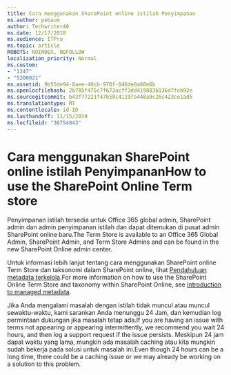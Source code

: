 ```yaml
---
title: Cara menggunakan SharePoint online istilah Penyimpanan
ms.author: pebaum
author: Techwriter40
ms.date: 12/17/2018
ms.audience: ITPro
ms.topic: article
ROBOTS: NOINDEX, NOFOLLOW
localization_priority: Normal
ms.custom:
- "1247"
- "5200021"
ms.assetid: 9b55de94-8aee-40cb-970f-046de0a80e6b
ms.openlocfilehash: 2b785f475c7f673acff3dd419883b136d7feb92e
ms.sourcegitcommit: b43f77221f47b50c41197a448a9c26c423ce1ad5
ms.translationtype: MT
ms.contentlocale: id-ID
ms.lasthandoff: 11/15/2019
ms.locfileid: "36754843"
---
```

# <a name="how-to-use-the-sharepoint-online-term-store"></a><span data-ttu-id="ba08c-102">Cara menggunakan SharePoint online istilah Penyimpanan</span><span class="sxs-lookup"><span data-stu-id="ba08c-102">How to use the SharePoint Online Term store</span></span>

<span data-ttu-id="ba08c-103">Penyimpanan istilah tersedia untuk Office 365 global admin, SharePoint admin dan admin penyimpanan istilah dan dapat ditemukan di pusat admin SharePoint online baru.</span><span class="sxs-lookup"><span data-stu-id="ba08c-103">The Term Store is available to an Office 365 Global Admin, SharePoint Admin, and Term Store Admins and can be found in the new SharePoint Online admin center.</span></span>
  
<span data-ttu-id="ba08c-104">Untuk informasi lebih lanjut tentang cara menggunakan SharePoint online Term Store dan taksonomi dalam SharePoint online, lihat [Pendahuluan metadata terkelola](https://go.microsoft.com/fwlink/?linkid=2044674&amp;clcid=0x409).</span><span class="sxs-lookup"><span data-stu-id="ba08c-104">For more information on how to use the SharePoint Online Term Store and taxonomy within SharePoint Online, see [Introduction to managed metadata](https://go.microsoft.com/fwlink/?linkid=2044674&amp;clcid=0x409).</span></span>
  
<span data-ttu-id="ba08c-105">Jika Anda mengalami masalah dengan istilah tidak muncul atau muncul sewaktu-waktu, kami sarankan Anda menunggu 24 Jam, dan kemudian log permintaan dukungan jika masalah tetap ada.</span><span class="sxs-lookup"><span data-stu-id="ba08c-105">If you are having an issue with terms not appearing or appearing intermittently, we recommend you wait 24 hours, and then log a support request if the issue persists.</span></span> <span data-ttu-id="ba08c-106">Meskipun 24 jam dapat waktu yang lama, mungkin ada masalah caching atau kita mungkin sudah bekerja pada solusi untuk masalah ini.</span><span class="sxs-lookup"><span data-stu-id="ba08c-106">Even though 24 hours can be a long time, there could be a caching issue or we may already be working on a solution to this problem.</span></span>
  
